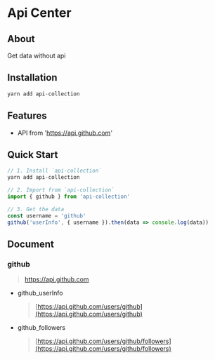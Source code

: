 # Api Center

## About

Get data without api

## Installation

```js
yarn add api-collection
```

## Features

* API from 'https://api.github.com'

## Quick Start

```js
// 1. Install `api-collection`
yarn add api-collection

// 2. Import from `api-collection`
import { github } from 'api-collection'

// 3. Get the data
const username = 'github'
github('userInfo', { username }).then(data => console.log(data))
```

## Document

### github

> https://api.github.com

* github_userInfo

  > [https://api.github.com/users/github](https://api.github.com/users/github)

* github_followers
  > [https://api.github.com/users/github/followers](https://api.github.com/users/github/followers)
